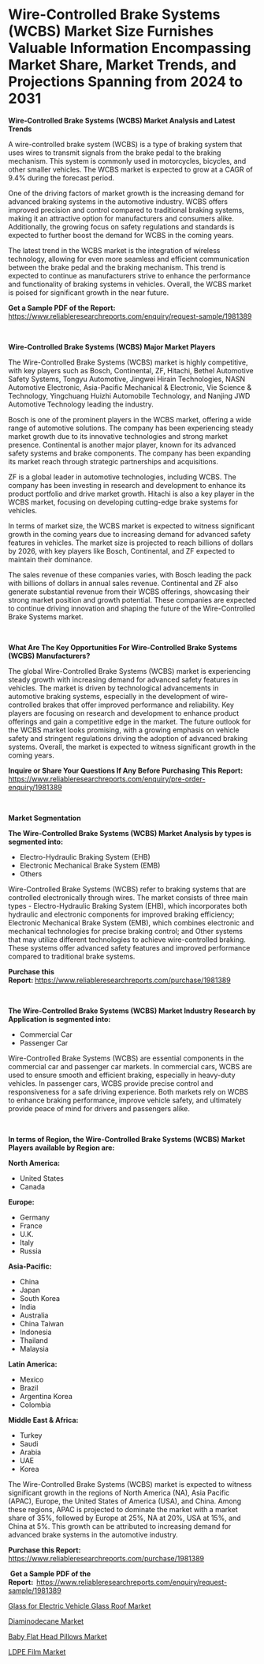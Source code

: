 <p><h1>Wire-Controlled Brake Systems (WCBS) Market Size Furnishes Valuable Information Encompassing Market Share, Market Trends, and Projections Spanning from 2024 to 2031</h1></p><p><strong>Wire-Controlled Brake Systems (WCBS) Market Analysis and Latest Trends</strong></p>
<p><p>A wire-controlled brake system (WCBS) is a type of braking system that uses wires to transmit signals from the brake pedal to the braking mechanism. This system is commonly used in motorcycles, bicycles, and other smaller vehicles. The WCBS market is expected to grow at a CAGR of 9.4% during the forecast period.</p><p>One of the driving factors of market growth is the increasing demand for advanced braking systems in the automotive industry. WCBS offers improved precision and control compared to traditional braking systems, making it an attractive option for manufacturers and consumers alike. Additionally, the growing focus on safety regulations and standards is expected to further boost the demand for WCBS in the coming years.</p><p>The latest trend in the WCBS market is the integration of wireless technology, allowing for even more seamless and efficient communication between the brake pedal and the braking mechanism. This trend is expected to continue as manufacturers strive to enhance the performance and functionality of braking systems in vehicles. Overall, the WCBS market is poised for significant growth in the near future.</p></p>
<p><strong>Get a Sample PDF of the Report:&nbsp;</strong> <a href="https://www.reliableresearchreports.com/enquiry/request-sample/1981389">https://www.reliableresearchreports.com/enquiry/request-sample/1981389</a></p>
<p>&nbsp;</p>
<p><strong>Wire-Controlled Brake Systems (WCBS) Major Market Players</strong></p>
<p><p>The Wire-Controlled Brake Systems (WCBS) market is highly competitive, with key players such as Bosch, Continental, ZF, Hitachi, Bethel Automotive Safety Systems, Tongyu Automotive, Jingwei Hirain Technologies, NASN Automotive Electronic, Asia-Pacific Mechanical & Electronic, Vie Science & Technology, Yingchuang Huizhi Automobile Technology, and Nanjing JWD Automotive Technology leading the industry.</p><p>Bosch is one of the prominent players in the WCBS market, offering a wide range of automotive solutions. The company has been experiencing steady market growth due to its innovative technologies and strong market presence. Continental is another major player, known for its advanced safety systems and brake components. The company has been expanding its market reach through strategic partnerships and acquisitions.</p><p>ZF is a global leader in automotive technologies, including WCBS. The company has been investing in research and development to enhance its product portfolio and drive market growth. Hitachi is also a key player in the WCBS market, focusing on developing cutting-edge brake systems for vehicles.</p><p>In terms of market size, the WCBS market is expected to witness significant growth in the coming years due to increasing demand for advanced safety features in vehicles. The market size is projected to reach billions of dollars by 2026, with key players like Bosch, Continental, and ZF expected to maintain their dominance.</p><p>The sales revenue of these companies varies, with Bosch leading the pack with billions of dollars in annual sales revenue. Continental and ZF also generate substantial revenue from their WCBS offerings, showcasing their strong market position and growth potential. These companies are expected to continue driving innovation and shaping the future of the Wire-Controlled Brake Systems market.</p></p>
<p>&nbsp;</p>
<p><strong>What Are The Key Opportunities For Wire-Controlled Brake Systems (WCBS) Manufacturers?</strong></p>
<p><p>The global Wire-Controlled Brake Systems (WCBS) market is experiencing steady growth with increasing demand for advanced safety features in vehicles. The market is driven by technological advancements in automotive braking systems, especially in the development of wire-controlled brakes that offer improved performance and reliability. Key players are focusing on research and development to enhance product offerings and gain a competitive edge in the market. The future outlook for the WCBS market looks promising, with a growing emphasis on vehicle safety and stringent regulations driving the adoption of advanced braking systems. Overall, the market is expected to witness significant growth in the coming years.</p></p>
<p><strong>Inquire or Share Your Questions If Any Before Purchasing This Report:</strong> <a href="https://www.reliableresearchreports.com/enquiry/pre-order-enquiry/1981389">https://www.reliableresearchreports.com/enquiry/pre-order-enquiry/1981389</a></p>
<p>&nbsp;</p>
<p><strong>Market Segmentation</strong></p>
<p><strong>The Wire-Controlled Brake Systems (WCBS) Market Analysis by types is segmented into:</strong></p>
<p><ul><li>Electro-Hydraulic Braking System (EHB)</li><li>Electronic Mechanical Brake System (EMB)</li><li>Others</li></ul></p>
<p><p>Wire-Controlled Brake Systems (WCBS) refer to braking systems that are controlled electronically through wires. The market consists of three main types - Electro-Hydraulic Braking System (EHB), which incorporates both hydraulic and electronic components for improved braking efficiency; Electronic Mechanical Brake System (EMB), which combines electronic and mechanical technologies for precise braking control; and Other systems that may utilize different technologies to achieve wire-controlled braking. These systems offer advanced safety features and improved performance compared to traditional brake systems.</p></p>
<p><strong>Purchase this Report:&nbsp;</strong><a href="https://www.reliableresearchreports.com/purchase/1981389">https://www.reliableresearchreports.com/purchase/1981389</a></p>
<p>&nbsp;</p>
<p><strong>The Wire-Controlled Brake Systems (WCBS) Market Industry Research by Application is segmented into:</strong></p>
<p><ul><li>Commercial Car</li><li>Passenger Car</li></ul></p>
<p><p>Wire-Controlled Brake Systems (WCBS) are essential components in the commercial car and passenger car markets. In commercial cars, WCBS are used to ensure smooth and efficient braking, especially in heavy-duty vehicles. In passenger cars, WCBS provide precise control and responsiveness for a safe driving experience. Both markets rely on WCBS to enhance braking performance, improve vehicle safety, and ultimately provide peace of mind for drivers and passengers alike.</p></p>
<p>&nbsp;</p>
<p><strong>In terms of Region, the Wire-Controlled Brake Systems (WCBS) Market Players available by Region are:</strong></p>
<p>
    <p> <strong> North America: </strong>
        <ul>
            <li>United States</li>
            <li>Canada</li>
        </ul>
        </p> 
    <p> <strong> Europe: </strong>
        <ul>
            <li>Germany</li>
            <li>France</li>
            <li>U.K.</li>
            <li>Italy</li>
            <li>Russia</li>
        </ul>
        </p> 
    <p> <strong> Asia-Pacific: </strong>
        <ul>
            <li>China</li>
            <li>Japan</li>
            <li>South Korea</li>
            <li>India</li>
            <li>Australia</li>
            <li>China Taiwan</li>
            <li>Indonesia</li>
            <li>Thailand</li>
            <li>Malaysia</li>
        </ul>
        </p> 
    <p> <strong> Latin America: </strong>
        <ul>
            <li>Mexico</li>
            <li>Brazil</li>
            <li>Argentina Korea</li>
            <li>Colombia</li>
        </ul>
        </p> 
    <p> <strong> Middle East & Africa: </strong>
        <ul>
            <li>Turkey</li>
            <li>Saudi</li>
            <li>Arabia</li>
            <li>UAE</li>
            <li>Korea</li>
        </ul>
    </p>
    </p>
<p><p>The Wire-Controlled Brake Systems (WCBS) market is expected to witness significant growth in the regions of North America (NA), Asia Pacific (APAC), Europe, the United States of America (USA), and China. Among these regions, APAC is projected to dominate the market with a market share of 35%, followed by Europe at 25%, NA at 20%, USA at 15%, and China at 5%. This growth can be attributed to increasing demand for advanced brake systems in the automotive industry.</p></p>
<p><strong>Purchase this Report: </strong><a href="https://www.reliableresearchreports.com/purchase/1981389">https://www.reliableresearchreports.com/purchase/1981389</a></p>
<p>&nbsp;<strong>Get a Sample PDF of the Report:&nbsp;&nbsp;</strong><a href="https://www.reliableresearchreports.com/enquiry/request-sample/1981389">https://www.reliableresearchreports.com/enquiry/request-sample/1981389</a></p>
<p><strong></strong></p>
<p><p><a href="https://github.com/Sherrillcrooksxa8i18ucf2m/Market-Research-Report-List-1/blob/main/glass-for-electric-vehicle-glass-roof-market.md">Glass for Electric Vehicle Glass Roof Market</a></p><p><a href="https://view.publitas.com/reportprime-1/diaminodecane-market-size-2023-2030-global-industrial-analysis-key-geographical-regions-market-share-top-key-players-product-types-and-forecast-research-report/">Diaminodecane Market</a></p><p><a href="https://view.publitas.com/reportprime-1/baby-flat-head-pillows-market-share-market-new-trends-analysis-report-by-type-by-application-by-end-use-by-region-and-segment-forecasts-2023-2030/">Baby Flat Head Pillows Market</a></p><p><a href="https://lydian-appliance-61d.notion.site/LDPE-Film-Market-Centers-on-Aspects-such-as-Market-Growth-Market-Share-Market-Opportunity-and-Pro-7db9d78229024a97a2050d247183812a">LDPE Film Market</a></p></p>